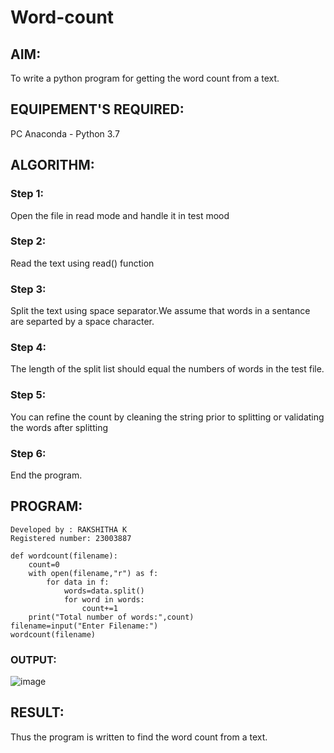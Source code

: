 # Word-count
## AIM:
To write a python program for getting the word count from a text.
## EQUIPEMENT'S REQUIRED: 
PC
Anaconda - Python 3.7
## ALGORITHM: 
### Step 1:
Open the file in read mode and handle it in test mood
### Step 2: 
Read the text using read() function
### Step 3: 
Split the text using space separator.We assume that words in a sentance are separted by a space character.
### Step 4:  
The length of the split list should equal the numbers of words in the test file.
### Step 5: 
You can refine the count by cleaning the string prior to splitting or validating the words after splitting
### Step 6: 
End the program.
## PROGRAM:
~~~
Developed by : RAKSHITHA K
Registered number: 23003887

def wordcount(filename):
    count=0
    with open(filename,"r") as f:
        for data in f:
            words=data.split()
            for word in words:
                count+=1
    print("Total number of words:",count)
filename=input("Enter Filename:")
wordcount(filename)
~~~
### OUTPUT:
![image](https://github.com/RakshithaK11/Word-count/assets/139336455/d82541b0-cda4-4e2c-aa02-948b71ca71ce)


## RESULT:
Thus the program is written to find the word count from a text.
